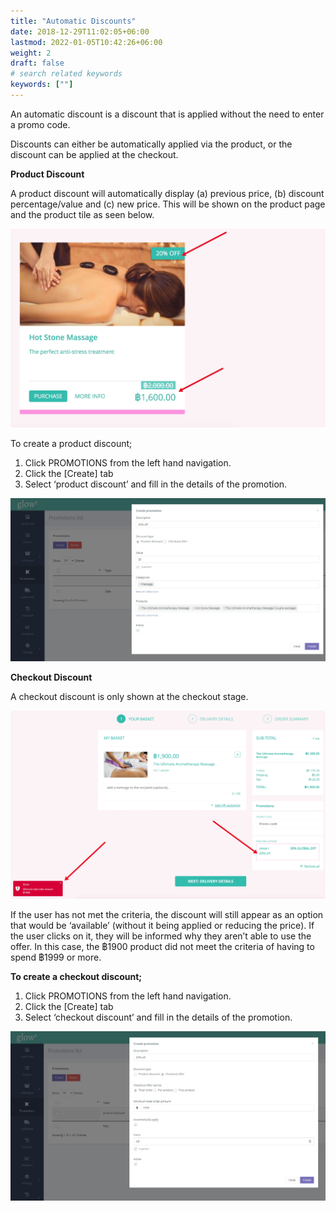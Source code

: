 ```yaml
---
title: "Automatic Discounts"
date: 2018-12-29T11:02:05+06:00
lastmod: 2022-01-05T10:42:26+06:00
weight: 2
draft: false
# search related keywords
keywords: [""]
---
```


An automatic discount is a discount that is applied without the need to enter a promo code.

Discounts can either be automatically applied via the product, or the discount can be applied at the checkout.


**Product Discount**<br>

A product discount will automatically display (a) previous price, (b) discount percentage/value and (c) new price. This will be shown on the product page and the product tile as seen below.

![image example](img-1.jpg "image")

To create a product discount;

1. Click PROMOTIONS from the left hand navigation.
2. Click the [Create] tab
3. Select ‘product discount’ and fill in the details of the promotion.

![image example](img-2.jpg "image")

**Checkout Discount**<br>

A checkout discount is only shown at the checkout stage.

![image example](img-3.jpg "image")

If the user has not met the criteria, the discount will still appear as an option that would be ‘available’ (without it being applied or reducing the price). If the user clicks on it, they will be informed why they aren’t able to use the offer.
In this case, the ฿1900 product did not meet the criteria of having to spend ฿1999 or more.


**To create a checkout discount;**<br>

1. Click PROMOTIONS from the left hand navigation.
2. Click the [Create] tab
3. Select ‘checkout discount’ and fill in the details of the promotion.

![image example](img-4.jpg "image")
